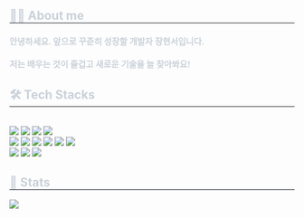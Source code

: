 <!-- 
![Top Langs](https://github-readme-stats.vercel.app/api/top-langs/?username=janhyeonseo&layout=compact)
https://github-profile-readme-editor.netlify.app/
-->

<div style="text-align: left;"> 
    <h2 style="border-bottom: 1px solid #21262d; color: #c9d1d9;"> 👨‍💻 About me </h2>  
    <div style="font-weight: 700; font-size: 15px; text-align: left; color: #c9d1d9;"> 
      <h4>
          안녕하세요. 앞으로 꾸준히 성장할 개발자 장현서입니다.<br><br>
          저는 배우는 것이 즐겁고 새로운 기술을 늘 찾아봐요!  
      </h4>
      </div> 
</div>
    <div style="text-align: left;">
    <h2 style="border-bottom: 1px solid #21262d; color: #c9d1d9;"> 🛠️ Tech Stacks </h2> <br> 
    <div> <img src="https://img.shields.io/badge/Java-007396?style=flat-square&logo=Java&logoColor=white">
          <img src="https://img.shields.io/badge/Spring-6DB33F?style=flatsquare&logo=Spring&logoColor=white">
          <img src="https://img.shields.io/badge/Spring Boot-6DB33F?style=flat-square&logo=Spring Boot&logoColor=white">
          <img src="https://img.shields.io/badge/Python-3776AB?style=flat-square&logo=Python&logoColor=white">
          <br>
          <img src="https://img.shields.io/badge/Javascript-F7DF1E?style=flat-square&logo=Javascript&logoColor=white">
          <img src="https://img.shields.io/badge/CSS3-1572B6?style=flat-square&logo=CSS3&logoColor=white">
          <img src="https://img.shields.io/badge/HTML5-E34F26?style=flat-square&logo=HTML5&logoColor=white">
          <img src="https://img.shields.io/badge/Oracle-F80000?style=flat-square&logo=Oracle&logoColor=white">
          <img src="https://img.shields.io/badge/MySQL-4479A1?style=flat-square&logo=MySQL&logoColor=white">
          <img src="https://img.shields.io/badge/MariaDB-003545?style=flat-square&logo=MariaDB&logoColor=white">
          <br>
          <img src="https://img.shields.io/badge/Github-181717?style=flat-square&logo=Github&logoColor=white">
          <img src="https://img.shields.io/badge/Notion-000000?style=flat-square&logo=Notion&logoColor=white">
          <img src="https://img.shields.io/badge/Discord-5865F2?style=flat-square&logo=Discord&logoColor=white">
          </div>
    </div>
    <div style="text-align: left;"> 
    <h2 style="border-bottom: 1px solid #21262d; color: #c9d1d9;"> 🏅 Stats </h2> 
    </div>
<img src="https://github-readme-stats.vercel.app/api/top-langs/?username=janhyeonseo&layout=compact&bg_color=180,000000,&title_color=000000&text_color=000000"
          />

    
<!--
**janhyeonseo/janhyeonseo** is a ✨ _special_ ✨ repository because its `README.md` (this file) appears on your GitHub profile.

Here are some ideas to get you started:

- 🔭 I’m currently working on ...
- 🌱 I’m currently learning ...
- 👯 I’m looking to collaborate on ...
- 🤔 I’m looking for help with ...
- 💬 Ask me about ...
- 📫 How to reach me: ...
- 😄 Pronouns: ...
- ⚡ Fun fact: ...
-->
